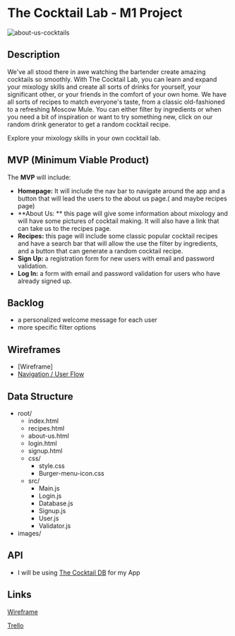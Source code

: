 # The Cocktail Lab - M1 Project

![about-us-cocktails](/Users/irenekyritsis/Desktop/ironhack-projects/project-1-images/about-us-cocktails.jpg)

## Description

We've all stood there in awe watching the bartender create amazing cocktails so smoothly. With The Cocktail Lab, you can learn and expand your mixology skills and create all sorts of drinks for yourself, your  significant other, or your friends in the comfort of your own home. We have all sorts of recipes to match everyone's taste, from a classic old-fashioned to a refreshing Moscow Mule. You can either filter by ingredients or when you need a bit of inspiration or want to try something new, click on our random drink generator to get a random cocktail recipe.  

Explore your mixology skills in your own cocktail lab.

## MVP (Minimum Viable Product)

The **MVP** will include:

* **Homepage:** It will include the nav bar to navigate around the app and a button that will lead the users to the about us page.( and maybe recipes page)
* **About Us: ** this page will give some information about mixology and will have some pictures of cocktail making. It will also have a link that can take us to the recipes page.
* **Recipes:** this page will include some classic popular cocktail recipes and have a search bar that will allow the use the filter by ingredients, and a button that can generate a random cocktail recipe.
* **Sign Up:** a registration form for new users with email and password validation.
* **Log In:** a form with email and password validation for users who have already signed up.

## Backlog

* a personalized welcome message for each user
* more specific filter options

## Wireframes

* [Wireframe]
* [Navigation / User Flow](https://drive.google.com/file/d/1RnC4dvQm5lZkqYIaaGka2M3frGfPVIFh/view?usp=sharing)

## Data Structure

- root/
  - index.html
  - recipes.html
  - about-us.html
  - login.html
  - signup.html
  - css/
    - style.css
    - Burger-menu-icon.css
  - src/
    - Main.js
    - Login.js
    - Database.js
    - Signup.js
    - User.js
    - Validator.js
- images/

## API

* I will be using [The Cocktail DB](https://www.thecocktaildb.com/) for my App

  

## Links

[Wireframe](https://www.figma.com/file/YN6dr07kChl1gnxjyorAY1/Cocktail-lab-project?node-id=0%3A1)

[Trello](https://trello.com/b/a5GVzeYw/project-1)

